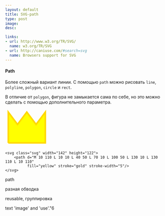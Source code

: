 ```yaml
---
layout: default
title: SVG-path
type: post
image: 
desc: 

links:
- url: http://www.w3.org/TR/SVG/
  name: w3.org/TR/SVG
- url: http://caniuse.com/#search=svg
  name: Browsers support for SVG  
---
```


<h4>Path</h4>

Более сложный вариант линии. С помощью <code>path</code> можно рисовать <code>line</code>, <code>polyline</code>, <code>polygon</code>, <code>circle</code> и <code>rect</code>.

В отличие от <code>polygon</code>, фигура не замыкается сама по себе, но это можно сделать с помощью дополнительного параметра.<!--more-->

<svg class="svg" width="142" height="122"><path d="M 10 110 L 10 10 L 40 50 L 70 10 L 100 50 L 130 10 L 130 110 L 10 110" fill="yellow" stroke="gold" stroke-width="5" /></svg>

<pre><code class="language-markup">&lt;svg class="svg" width="142" height="122">
    &lt;path d="M 10 110 L 10 10 L 40 50 L 70 10 L 100 50 L 130 10 L 130 110 L 10 110" 
          fill="yellow" stroke="gold" stroke-width="5"/>
&lt;/svg></code></pre> 


path

разная обводка

reusable, группировка

text 'image' and 'use'."6